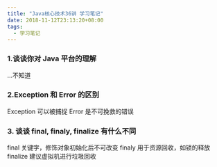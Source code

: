 ```yaml
---
title: "Java核心技术36讲 学习笔记"
date: 2018-11-12T23:13:20+08:00
tags:
  - 学习笔记
---
```


### 1.谈谈你对 Java 平台的理解
...不知道

### 2.Exception 和 Error 的区别
Exception 可以被捕捉 Error 是不可挽救的错误

### 3. 谈谈 final, finaly, finalize 有什么不同
final 关键字，修饰对象初始化后不可改变
finaly 用于资源回收，如锁的释放
finalize 建议虚拟机进行垃圾回收